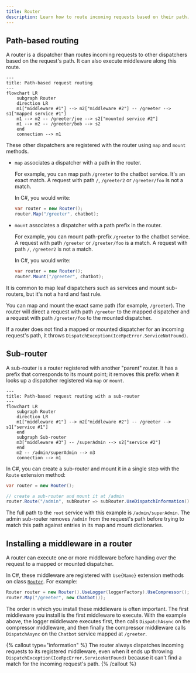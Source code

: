 ```yaml
---
title: Router
description: Learn how to route incoming requests based on their path.
---
```


## Path-based routing

A router is a dispatcher than routes incoming requests to other dispatchers based on the request's path. It can also
execute middleware along this route.

```mermaid
---
title: Path-based request routing
---
flowchart LR
    subgraph Router
    direction LR
    m1["middleware #1"] --> m2["middleware #2"] -- /greeter --> s1["mapped service #1"]
    m1 --> m2 -- /greeter/joe --> s2["mounted service #2"]
    m1 --> m2 -- /greeter/bob --> s2
    end
    connection --> m1
```

These other dispatchers are registered with the router using `map` and `mount` methods.

- `map` associates a dispatcher with a path in the router.

    For example, you can map path `/greeter` to the chatbot service. It's an exact match. A request with path `/`,
    `/greeter2` or `/greeter/foo` is not a match.

    In C#, you would write:

    ```csharp
    var router = new Router();
    router.Map("/greeter", chatbot);
    ```

- `mount` associates a dispatcher with a path prefix in the router.

    For example, you can mount path-prefix `/greeter` to the chatbot service. A request with path `/greeter` or
    `/greeter/foo` is a match. A request with path `/`, `/greeter2` is not a match.

    In C#, you would write:

    ```csharp
    var router = new Router();
    router.Mount("/greeter", chatbot);
    ```

It is common to map leaf dispatchers such as services and mount sub-routers, but it's not a hard and fast rule.

You can map and mount the exact same path (for example, `/greeter`). The router will direct a request with path
`/greeter` to the mapped dispatcher and a request with path `/greeter/foo` to the mounted dispatcher.

If a router does not find a mapped or mounted dispatcher for an incoming request's path, it throws
`DispatchException(IceRpcError.ServiceNotFound)`.

## Sub-router

A sub-router is a router registered with another "parent" router. It has a prefix that corresponds to its mount point;
it removes this prefix when it looks up a dispatcher registered via `map` or `mount`.

```mermaid
---
title: Path-based request routing with a sub-router
---
flowchart LR
    subgraph Router
    direction LR
    m1["middleware #1"] --> m2["middleware #2"] -- /greeter --> s1["service #1"]
    end
    subgraph Sub-router
    m3["middleware #3"] -- /superAdmin --> s2["service #2"]
    end
    m2 -- /admin/superAdmin --> m3
    connection --> m1
```

In C#, you can create a sub-router and mount it in a single step with the `Route` extension method:

```csharp
var router = new Router();

// create a sub-router and mount it at /admin
router.Route("/admin", subRouter => subRouter.UseDispatchInformation().Map("/superAdmin", root));
```

The full path to the `root` service with this example is `/admin/superAdmin`. The admin sub-router removes `/admin`
from the request's path before trying to match this path against entries in its map and mount dictionaries.

## Installing a middleware in a router

A router can execute one or more middleware before handing over the request to a mapped or mounted dispatcher.

In C#, these middleware are registered with `Use{Name}` extension methods on class [`Router`][csharp-router]. For
example:

```csharp
Router router = new Router().UseLogger(loggerFactory).UseCompressor();
router.Map("/greeter", new Chatbot());
```

The order in which you install these middleware is often important. The first middleware you install is the first
middleware to execute. With the example above, the logger middleware executes first, then calls `DispatchAsync` on the
compressor middleware, and then finally the compressor middleware calls `DispatchAsync` on the `Chatbot` service mapped
at `/greeter`.

{% callout type="information" %}
The router always dispatches incoming requests to its registered middleware, even when it ends up throwing
`DispatchException(IceRpcError.ServiceNotFound)` because it can't find a match for the incoming request's path.
{% /callout %}

[csharp-router]: csharp:IceRpc.Router
